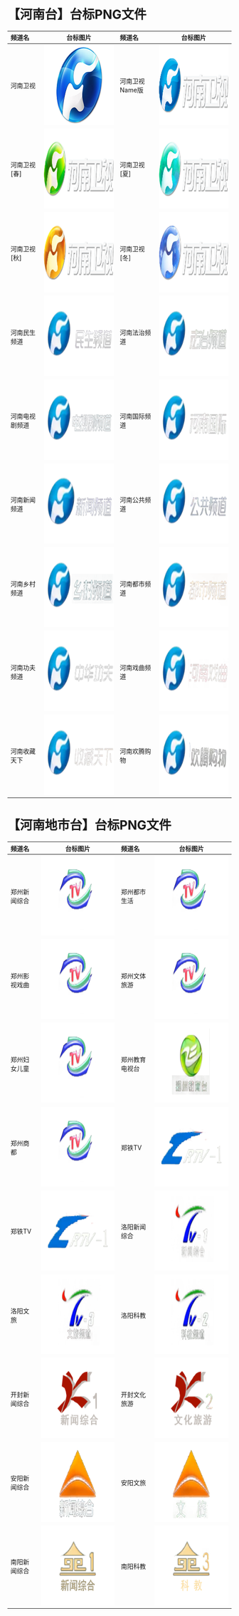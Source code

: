 # 【河南台】台标PNG文件
|频道名|台标图片|频道名|台标图片|
|:---|:---:|:---|:---:|
|河南卫视|<img src="https://raw.githubusercontent.com/love599/TVLogo/main/logo/卫视/河南卫视.png" width="300" height="180">|河南卫视Name版|<img src="https://raw.githubusercontent.com/love599/TVLogo/main/logo/河南/河南卫视.png" width="300" height="180">|
|河南卫视[春]|<img src="https://raw.githubusercontent.com/love599/TVLogo/main/logo/河南/河南卫视[春].png" width="300" height="180">|河南卫视[夏]|<img src="https://raw.githubusercontent.com/love599/TVLogo/main/logo/河南/河南卫视[夏].png" width="300" height="180">|
|河南卫视[秋]|<img src="https://raw.githubusercontent.com/love599/TVLogo/main/logo/河南/河南卫视[秋].png" width="300" height="180">|河南卫视[冬]|<img src="https://raw.githubusercontent.com/love599/TVLogo/main/logo/河南/河南卫视[冬].png" width="300" height="180">|
|河南民生频道|<img src="https://raw.githubusercontent.com/love599/TVLogo/main/logo/河南/河南民生.png" width="300" height="180">|河南法治频道|<img src="https://raw.githubusercontent.com/love599/TVLogo/main/logo/河南/河南法治.png" width="300" height="180">|
|河南电视剧频道|<img src="https://raw.githubusercontent.com/love599/TVLogo/main/logo/河南/河南电视剧.png" width="300" height="180">|河南国际频道|<img src="https://raw.githubusercontent.com/love599/TVLogo/main/logo/河南/河南国际.png" width="300" height="180">|
|河南新闻频道|<img src="https://raw.githubusercontent.com/love599/TVLogo/main/logo/河南/河南新闻.png" width="300" height="180">|河南公共频道|<img src="https://raw.githubusercontent.com/love599/TVLogo/main/logo/河南/河南公共.png" width="300" height="180">|
|河南乡村频道|<img src="https://raw.githubusercontent.com/love599/TVLogo/main/logo/河南/河南乡村.png" width="300" height="180">|河南都市频道|<img src="https://raw.githubusercontent.com/love599/TVLogo/main/logo/河南/河南都市.png" width="300" height="180">|
|河南功夫频道|<img src="https://raw.githubusercontent.com/love599/TVLogo/main/logo/河南/河南功夫.png" width="300" height="180">|河南戏曲频道|<img src="https://raw.githubusercontent.com/love599/TVLogo/main/logo/河南/河南戏曲.png" width="300" height="180">|
|河南收藏天下|<img src="https://raw.githubusercontent.com/love599/TVLogo/main/logo/河南/河南收藏天下.png" width="300" height="180">|河南欢腾购物|<img src="https://raw.githubusercontent.com/love599/TVLogo/main/logo/河南/河南欢腾购物.png" width="300" height="180">|
# 【河南地市台】台标PNG文件
|频道名|台标图片|频道名|台标图片|
|:---|:---:|:---|:---:|
|郑州新闻综合|<img src="https://raw.githubusercontent.com/love599/TVLogo/main/logo/河南/郑州新闻综合.png" width="300" height="180">|郑州都市生活|<img src="https://raw.githubusercontent.com/love599/TVLogo/main/logo/河南/郑州都市生活.png" width="300" height="180">|
|郑州影视戏曲|<img src="https://raw.githubusercontent.com/love599/TVLogo/main/logo/河南/郑州影视戏曲.png" width="300" height="180">|郑州文体旅游|<img src="https://raw.githubusercontent.com/love599/TVLogo/main/logo/河南/郑州文体旅游.png" width="300" height="180">|
|郑州妇女儿童|<img src="https://raw.githubusercontent.com/love599/TVLogo/main/logo/河南/郑州妇女儿童.png" width="300" height="180">|郑州教育电视台|<img src="https://raw.githubusercontent.com/love599/TVLogo/main/logo/河南/郑州教育电视台.png" width="300" height="180">|
|郑州商都|<img src="https://raw.githubusercontent.com/love599/TVLogo/main/logo/河南/郑州商都.png" width="300" height="180">|郑铁TV|<img src="https://raw.githubusercontent.com/love599/TVLogo/main/logo/河南/郑铁TV.png" width="300" height="180">|
|郑铁TV|<img src="https://raw.githubusercontent.com/love599/TVLogo/main/logo/河南/郑铁TV.png" width="300" height="180">|洛阳新闻综合|<img src="https://raw.githubusercontent.com/love599/TVLogo/main/logo/河南/洛阳新闻综合.png" width="300" height="180">|
|洛阳文旅|<img src="https://raw.githubusercontent.com/love599/TVLogo/main/logo/河南/洛阳文旅.png" width="300" height="180">|洛阳科教|<img src="https://raw.githubusercontent.com/love599/TVLogo/main/logo/河南/洛阳科教.png" width="300" height="180">|
|开封新闻综合|<img src="https://raw.githubusercontent.com/love599/TVLogo/main/logo/河南/开封新闻综合.png" width="300" height="180">|开封文化旅游|<img src="https://raw.githubusercontent.com/love599/TVLogo/main/logo/河南/开封文化旅游.png" width="300" height="180">|
|安阳新闻综合|<img src="https://raw.githubusercontent.com/love599/TVLogo/main/logo/河南/安阳新闻综合.png" width="300" height="180">|安阳文旅|<img src="https://raw.githubusercontent.com/love599/TVLogo/main/logo/河南/安阳文旅.png" width="300" height="180">|
|南阳新闻综合|<img src="https://raw.githubusercontent.com/love599/TVLogo/main/logo/河南/南阳新闻综合.png" width="300" height="180">|南阳科教|<img src="https://raw.githubusercontent.com/love599/TVLogo/main/logo/河南/南阳科教.png" width="300" height="180">|
